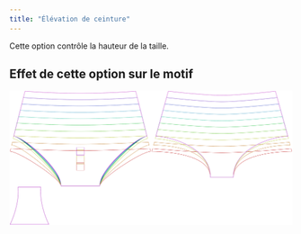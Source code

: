 ```yaml
---
title: "Élévation de ceinture"
---
```


Cette option contrôle la hauteur de la taille.

## Effet de cette option sur le motif

![Cette image montre l'effet de cette option en superposant plusieurs variantes qui ont une valeur différente pour cette option](unice_rise_sample.svg "Effet de cette option sur le motif")
